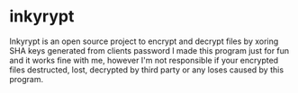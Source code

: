 # inkyrypt
Inkyrypt is an open source project to encrypt and decrypt files by xoring SHA keys generated from clients password
I made this program just for fun and it works fine with me, however I'm not responsible if your encrypted files destructed, lost, decrypted by third party or any loses caused by this program.
